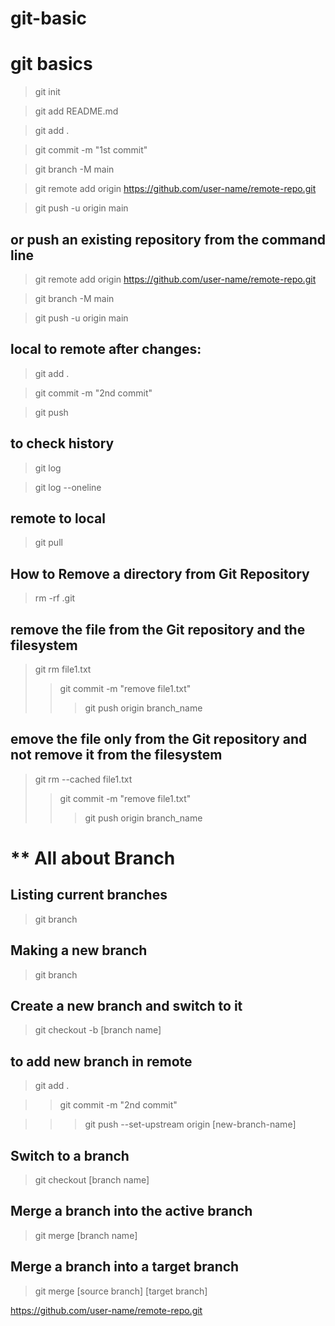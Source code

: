# git-basic

 git basics
 ============

> git init

> git add README.md

> git add .

> git commit -m "1st commit"

> git branch -M main

> git remote add origin https://github.com/user-name/remote-repo.git

> git push -u origin main


or push an existing repository from the command line
------------------------------------------------------
> git remote add origin https://github.com/user-name/remote-repo.git

> git branch -M main

> git push -u origin main


local to remote after changes:
-----------------
> git add .

> git commit -m "2nd commit"

> git push

to check history
-------------
> git log

> git log --oneline


remote to local
--------------------------
> git pull

How to Remove a directory from Git Repository
---------------------------------------------
>  rm -rf .git

remove the file from the Git repository and the filesystem
-----------------------------------------------------
> git rm file1.txt
>> git commit -m "remove file1.txt"
>>> git push origin branch_name

emove the file only from the Git repository and not remove it from the filesystem
-----------------------------------------------------
> git rm --cached file1.txt
>> git commit -m "remove file1.txt"
>>> git push origin branch_name


** All about Branch
=================================================

Listing current branches
-----------------------------
> git branch

Making a new branch
-----------------------------
> git branch <branch-name>

Create a new branch and switch to it
--------------------------------------
> git checkout -b [branch name]

to add new branch in remote
-------------------------------------
> git add .

>> git commit -m "2nd commit"

>>> git push --set-upstream origin [new-branch-name]

Switch to a branch
--------------------------
> git checkout [branch name]

Merge a branch into the active branch
------------------------------------
> git merge [branch name]

Merge a branch into a target branch
-----------------------------------
> git merge [source branch] [target branch]

https://github.com/user-name/remote-repo.git